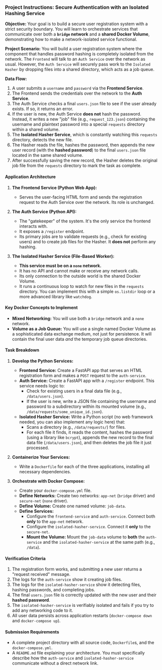 
### Project Instructions: Secure Authentication with an Isolated Hashing Service

**Objective:**
Your goal is to build a secure user registration system with a strict security boundary. You will learn to orchestrate services that communicate over both a **`bridge` network** and a **shared Docker Volume**, demonstrating how to make a network-isolated service functional.

**Project Scenario:**
You will build a user registration system where the component that handles password hashing is completely isolated from the network. The `Frontend` will talk to an `Auth Service` over the network as usual. However, the `Auth Service` will securely pass work to the `Isolated Hasher` by dropping files into a shared directory, which acts as a job queue.

**Data Flow:**

1.  A user submits a `username` and `password` via the **Frontend Service**.
2.  The Frontend sends the credentials over the network to the **Auth Service**.
3.  The Auth Service checks a final `users.json` file to see if the user already exists. If so, it returns an error.
4.  If the user is new, the Auth Service **does not** hash the password. Instead, it writes a new "job" file (e.g., `request_123.json`) containing the username and plaintext password into a special `requests` directory within a shared volume.
5.  The **Isolated Hasher Service**, which is constantly watching this `requests` directory, detects the new file.
6.  The Hasher reads the file, hashes the password, then appends the new user record (with the **hashed password**) to the final `users.json` file located in the same shared volume.
7.  After successfully saving the new record, the Hasher deletes the original job file from the `requests` directory to mark the task as complete.

#### Application Architecture

1.  **The Frontend Service (Python Web App):**
    * Serves the user-facing HTML form and sends the registration request to the Auth Service over the network. Its role is unchanged.

2.  **The Auth Service (Python API):**
    * The "gatekeeper" of the system. It's the only service the frontend interacts with.
    * It exposes a `/register` endpoint.
    * Its primary jobs are to validate requests (e.g., check for existing users) and to create job files for the Hasher. It **does not** perform any hashing.

3.  **The Isolated Hasher Service (File-Based Worker):**
    * **This service must be on a `none` network.**
    * It has no API and cannot make or receive any network calls.
    * Its only connection to the outside world is the shared Docker Volume.
    * It runs a continuous loop to watch for new files in the `requests` directory. You can implement this with a simple `os.listdir` loop or a more advanced library like `watchdog`.

#### Key Docker Concepts to Implement

* **Mixed Networking:** You will use both a `bridge` network and a `none` network.
* **Volume as a Job Queue:** You will use a single named Docker Volume as a sophisticated data exchange medium, not just for persistence. It will contain the final user data *and* the temporary job queue directories.

#### Task Breakdown

1.  **Develop the Python Services:**
    * **Frontend Service:** Create a FastAPI app that serves an HTML registration form and makes a `POST` request to the `auth-service`.
    * **Auth Service:** Create a FastAPI app with a `/register` endpoint. This service needs logic to:
        * Check for existing users in a final data file (e.g., `/data/users.json`).
        * If the user is new, write a JSON file containing the username and password to a subdirectory within its mounted volume (e.g., `/data/requests/some_unique_id.json`).
    * **Isolated Hasher Service:** Write a Python script (no web framework needed, you can also implement any logic here) that:
        * Scans a directory (e.g., `/data/requests/`) for files.
        * For each file it finds, it reads the content, hashes the password (using a library like `bcrypt`), appends the new record to the final data file (`/data/users.json`), and then deletes the job file it just processed.

2.  **Containerize Your Services:**
    * Write a `Dockerfile` for each of the three applications, installing all necessary dependencies.

3.  **Orchestrate with Docker Compose:**
    * Create your `docker-compose.yml` file.
    * **Define Networks:** Create two networks: `app-net` (`bridge` driver) and `secure-net` (`none` driver).
    * **Define Volume:** Create one named volume: `job-data`.
    * **Define Services:**
        * Configure the `frontend-service` and `auth-service`. Connect both **only** to the `app-net` network.
        * Configure the `isolated-hasher-service`. Connect it **only** to the `secure-net`.
        * **Mount the Volume:** Mount the `job-data` volume to **both** the `auth-service` and the `isolated-hasher-service` at the same path (e.g., `/data`).

#### Verification Criteria

1.  The registration form works, and submitting a new user returns a "request received" message.
2.  The logs for the `auth-service` show it creating job files.
3.  The logs for the `isolated-hasher-service` show it detecting files, hashing passwords, and completing jobs.
4.  The final `users.json` file is correctly updated with the new user and their **hashed password**.
5.  The `isolated-hasher-service` is verifiably isolated and fails if you try to add any networking code to it.
6.  All user data persists across application restarts (`docker-compose down` and `docker-compose up`).

#### Submission Requirements

* A complete project directory with all source code, `Dockerfile`s, and the `docker-compose.yml`.
* A `README.md` file explaining your architecture. You must specifically describe how the `auth-service` and `isolated-hasher-service` communicate without a direct network link.

